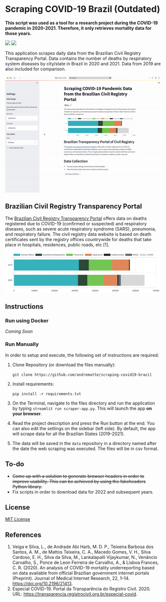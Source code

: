 # Scraping COVID-19 Brazil (Outdated)

**This script was used as a tool for a research project during the COVID-19 pandemic in 2020-2021. Therefore, it only retrieves mortality data for those years.** 

![](https://img.shields.io/github/license/andrematte/scraping-covid19-brazil?color=red&label=License&style=for-the-badge) ![](https://img.shields.io/github/stars/andrematte/scraping-covid19-brazil?logo=github&style=for-the-badge)

This application scrapes daily data from the Brazilian Civil Registry Transparency Portal. Data contains the number of deaths by respiratory system diseases by city/state in Brazil in 2020 and 2021. Data from 2019 are also included for comparison.

<img src="images/example.gif" title="Example">



## Brazilian Civil Registry Transparency Portal

 The [Brazilian Civil Registry Transparency Portal](https://transparencia.registrocivil.org.br/especial-covid) offers data on deaths registered due to COVID-19 (confirmed or suspected) and respiratory diseases, such as severe acute respiratory syndrome (SARS), pneumonia, and respiratory failure. The civil registry data website is based on death certificates sent by the registry offices countrywide for deaths that take place in hospitals, residences, public roads, etc [1].
 
 <img src="images/sample-plot-ptrc.png" title="Data from PTRC">

## Instructions

### Run using Docker 

*Coming Soon*

### Run Manually

In order to setup and execute, the following set of instructions are required:

1. Clone Repository  (or download the files manually): 

   `git clone https://github.com/andrematte/scraping-covid19-brazil`

2. Install requirements:

    `pip install -r requirements.txt`

3. On the Terminal, navigate to the files directory and run the application by typing `streamlit run scraper-app.py`. This will launch the app **on your browser**.

4. Read the project description and press the Run button at the end. You can also edit the settings on the sidebar (left side). By default, the app will scrape data for all the Brazilian States (2019-2021).

5. The data will be saved in the `data` repository in a directory named after the date the web scraping was executed. The files will be in csv format.


## To-do

- ~~Come up with a solution to generate browser headers in order to improve usability. This can be achieved by using the fakeheaders Python library.~~
- Fix scripts in order to download data for 2022 and subsequent years.


## License

[MIT License](https://github.com/andrematte/scraping-covid19-brazil/blob/master/LICENSE)



## References
1. Veiga e Silva, L., de Andrade Abi Harb, M. D. P., Teixeira Barbosa dos Santos, A. M., de Mattos Teixeira, C. A., Macedo Gomes, V. H., Silva Cardoso, E. H., Silva da Silva, M., Lankalapalli Vijaykumar, N., Venâncio Carvalho, S., Ponce de Leon Ferreira de Carvalho, A., & Lisboa Frances, C. R. (2020). An analysis of COVID-19 mortality underreporting based on data available from official Brazilian government internet portals (Preprint). Journal of Medical Internet Research, 22, 1–14. https://doi.org/10.2196/21413.
2. Especial COVID-19. Portal da Transparência do Registro Civil. 2020. URL: https://transparencia.registrocivil.org.br/especial-covid. 





